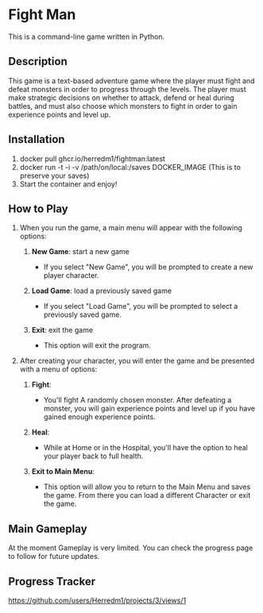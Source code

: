 # Fight Man
This is a command-line game written in Python.

## Description
This game is a text-based adventure game where the player must fight and defeat monsters in order to progress through the levels. The player must make strategic decisions on whether to attack, defend or heal during battles, and must also choose which monsters to fight in order to gain experience points and level up.

## Installation
1. docker pull ghcr.io/herredm1/fightman:latest
2. docker run -t -i -v /path/on/local:/saves DOCKER_IMAGE (This is to preserve your saves)
3. Start the container and enjoy!

## How to Play
1. When you run the game, a main menu will appear with the following options:

    1. **New Game**: start a new game
        * If you select "New Game", you will be prompted to create a new player character.

    2. **Load Game**: load a previously saved game
        * If you select "Load Game", you will be prompted to select a previously saved game.

    3. **Exit**: exit the game
        * This option will exit the program.

2. After creating your character, you will enter the game and be presented with a menu of options:

    1. **Fight**: 
        * You'll fight A randomly chosen monster. After defeating a monster, you will gain experience points and level up if you have gained enough experience points.

    2. **Heal**:
        * While at Home or in the Hospital, you'll have the option to heal your player back to full health.

    3. **Exit to Main Menu**:
        * This option will allow you to return to the Main Menu and saves the game. From there you can load a different Character or exit the game.  

## Main Gameplay       

At the moment Gameplay is very limited. You can check the progress page to follow for future updates.

## Progress Tracker

https://github.com/users/Herredm1/projects/3/views/1
